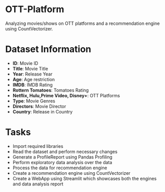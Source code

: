 # OTT-Platform
Analyzing movies/shows on OTT platforms and a recommendation engine using CountVectorizer.

# Dataset Information
* __ID__:  Movie ID
* __Title__: Movie Title
* __Year__: Release Year
* __Age__: Age restriction
* __IMDB__: IMDB Rating
* __Rottern Tomatoes__: Tomatoes Rating
* __Netflix, Hulu,Prime Video, Disney+__: OTT Platforms
* __Type__: Movie Genres
* __Directors__: Movie Director
* __Country__: Release in Country

# Tasks
- Import required libraries
- Read the dataset and perform necessary changes
- Generate a ProfileReport using Pandas Profiling
- Perform exploratory data analysis over the data
- Process the data for recommendation engine
- Create a recommendation engine using CountVectorizer
- Create a WebApp using Streamlit which showcases both the engines and data analysis report
